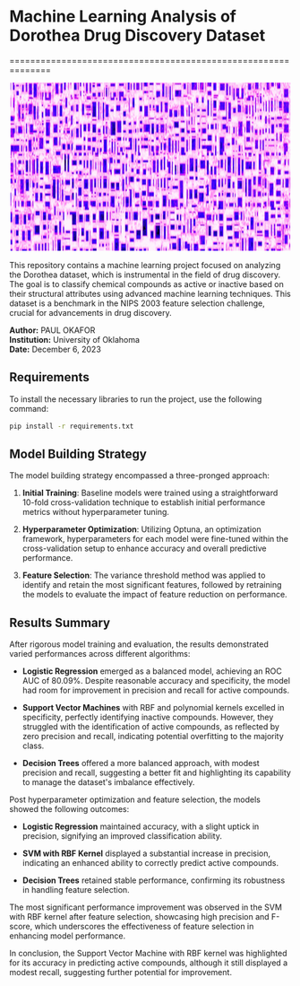 # Machine Learning Analysis of Dorothea Drug Discovery Dataset 
==============================================================

<p align="center">
  <img src="image.png" alt="Alt text" width="500" height="300">
</p>

This repository contains a machine learning project focused on analyzing the Dorothea dataset, which is instrumental in the field of drug discovery. The goal is to classify chemical compounds as active or inactive based on their structural attributes using advanced machine learning techniques. This dataset is a benchmark in the NIPS 2003 feature selection challenge, crucial for advancements in drug discovery.

**Author:** PAUL OKAFOR  
**Institution:** University of Oklahoma  
**Date:** December 6, 2023

## Requirements

To install the necessary libraries to run the project, use the following command:

```bash
pip install -r requirements.txt
```

## Model Building Strategy

The model building strategy encompassed a three-pronged approach:

1. **Initial Training**: Baseline models were trained using a straightforward 10-fold cross-validation technique to establish initial performance metrics without hyperparameter tuning.

2. **Hyperparameter Optimization**: Utilizing Optuna, an optimization framework, hyperparameters for each model were fine-tuned within the cross-validation setup to enhance accuracy and overall predictive performance.

3. **Feature Selection**: The variance threshold method was applied to identify and retain the most significant features, followed by retraining the models to evaluate the impact of feature reduction on performance.



## Results Summary

After rigorous model training and evaluation, the results demonstrated varied performances across different algorithms:

- **Logistic Regression** emerged as a balanced model, achieving an ROC AUC of 80.09%. Despite reasonable accuracy and specificity, the model had room for improvement in precision and recall for active compounds.

- **Support Vector Machines** with RBF and polynomial kernels excelled in specificity, perfectly identifying inactive compounds. However, they struggled with the identification of active compounds, as reflected by zero precision and recall, indicating potential overfitting to the majority class.

- **Decision Trees** offered a more balanced approach, with modest precision and recall, suggesting a better fit and highlighting its capability to manage the dataset's imbalance effectively.

Post hyperparameter optimization and feature selection, the models showed the following outcomes:

- **Logistic Regression** maintained accuracy, with a slight uptick in precision, signifying an improved classification ability.

- **SVM with RBF Kernel** displayed a substantial increase in precision, indicating an enhanced ability to correctly predict active compounds.

- **Decision Trees** retained stable performance, confirming its robustness in handling feature selection.

The most significant performance improvement was observed in the SVM with RBF kernel after feature selection, showcasing high precision and F-score, which underscores the effectiveness of feature selection in enhancing model performance.

In conclusion, the Support Vector Machine with RBF kernel was highlighted for its accuracy in predicting active compounds, although it still displayed a modest recall, suggesting further potential for improvement.

